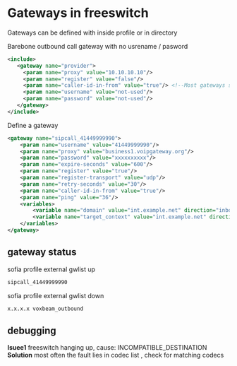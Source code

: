 # Gateways in freeswitch 


Gateways can be defined with inside profile or in directory 

Barebone outbound call gateway with no usrename / pasword 
```xml
<include>
   <gateway name="provider">
     <param name="proxy" value="10.10.10.10"/>
     <param name="register" value="false"/>
     <param name="caller-id-in-from" value="true"/> <!--Most gateways seem to want this-->
     <param name="username" value="not-used"/>
     <param name="password" value="not-used"/>
   </gateway>
</include>
```

Define a gateway
```xml
<gateway name="sipcall_41449999990">
    <param name="username" value="41449999990"/>
    <param name="proxy" value="business1.voipgateway.org"/>
    <param name="password" value="xxxxxxxxxx"/>
    <param name="expire-seconds" value="600"/>
    <param name="register" value="true"/>
    <param name="register-transport" value="udp"/>
    <param name="retry-seconds" value="30"/>
    <param name="caller-id-in-from" value="true"/>
    <param name="ping" value="36"/>
    <variables>
        <variable name="domain" value="int.example.net" direction="inbound"/>
        <variable name="target_context" value="int.example.net" direction="inbound"/>
    </variables>
</gateway>
```         

## gateway status 

sofia profile external gwlist up
```sh
sipcall_41449999990
```
sofia profile external gwlist down
```sh
x.x.x.x voxbeam_outbound
```
## debugging 

**Isuee1** freeswitch hanging up, cause: INCOMPATIBLE_DESTINATION
**Solution** most often the fault lies in codec list , check for matching codecs 


